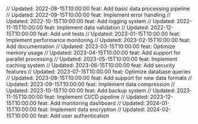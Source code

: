 // Updated: 2022-08-15T10:00:00
feat: Add basic data processing pipeline
// Updated: 2022-09-15T10:00:00
feat: Implement error handling
// Updated: 2022-10-15T10:00:00
feat: Add logging system
// Updated: 2022-11-15T10:00:00
feat: Implement data validation
// Updated: 2022-12-15T10:00:00
feat: Add unit tests
// Updated: 2023-01-15T10:00:00
feat: Implement performance monitoring
// Updated: 2023-02-15T10:00:00
feat: Add documentation
// Updated: 2023-03-15T10:00:00
feat: Optimize memory usage
// Updated: 2023-04-15T10:00:00
feat: Add support for parallel processing
// Updated: 2023-05-15T10:00:00
feat: Implement caching system
// Updated: 2023-06-15T10:00:00
feat: Add security features
// Updated: 2023-07-15T10:00:00
feat: Optimize database queries
// Updated: 2023-08-15T10:00:00
feat: Add support for new data formats
// Updated: 2023-09-15T10:00:00
feat: Implement data compression
// Updated: 2023-10-15T10:00:00
feat: Add backup system
// Updated: 2023-11-15T10:00:00
feat: Implement CI/CD pipeline
// Updated: 2023-12-15T10:00:00
feat: Add monitoring dashboard
// Updated: 2024-01-15T10:00:00
feat: Implement data encryption
// Updated: 2024-02-15T10:00:00
feat: Add user authentication
